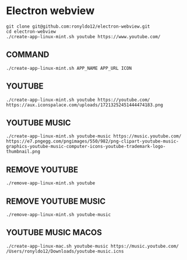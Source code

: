 # Electron webview

```
git clone git@github.com:ronyldo12/electron-webview.git
cd electron-webview
./create-app-linux-mint.sh youtube https://www.youtube.com/
```

## COMMAND
```./create-app-linux-mint.sh APP_NAME APP_URL ICON```

## YOUTUBE
```./create-app-linux-mint.sh youtube https://youtube.com/ https://aux.iconspalace.com/uploads/17213252451444474183.png```

## YOUTUBE MUSIC
```./create-app-linux-mint.sh youtube-music https://music.youtube.com/ https://e7.pngegg.com/pngimages/550/982/png-clipart-youtube-music-graphics-youtube-music-computer-icons-youtube-trademark-logo-thumbnail.png```


## REMOVE YOUTUBE 
```./remove-app-linux-mint.sh youtube```

## REMOVE YOUTUBE MUSIC
```./remove-app-linux-mint.sh youtube-music```

## YOUTUBE MUSIC MACOS
```./create-app-linux-mac.sh youtube-music https://music.youtube.com/ /Users/ronyldo12/Downloads/youtube-music.icns```